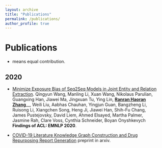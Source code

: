 ```yaml
---
layout: archive
title: "Publications"
permalink: /publications/
author_profile: true
---
```


<!-- {% if author.googlescholar %}
  You can also find my articles on <u><a href="{{author.googlescholar}}">my Google Scholar profile</a>.</u>
{% endif %}

{% include base_path %}

{% for post in site.publications reversed %}
  {% include archive-single.html %}
{% endfor %} -->

# Publications

* means equal contribution.

## 2020

- [Minimize Exposure Bias of Seq2Seq Models in Joint Entity and Relation Extraction](https://arxiv.org/pdf/2009.07503.pdf). Qingyun Wang, Manling Li, Xuan Wang, Nikolaus Parulian, Guangxing Han, Jiawei Ma, Jingxuan Tu, Ying Lin, <u>**Ranran Haoran Zhang**</u>__, Weili Liu, Aabhas Chauhan, Yingjun Guan, Bangzheng Li, Ruisong Li, Xiangchen Song, Heng Ji, Jiawei Han, Shih-Fu Chang, James Pustejovsky, David Liem, Ahmed Elsayed, Martha Palmer, Jasmine Rah, Clare Voss, Cynthia Schneider, Boyan Onyshkevych **Findings of ACL: EMNLP 2020**.
  

- [COVID-19 Literature Knowledge Graph Construction and Drug Repurposing Report Generation](https://arxiv.org/pdf/2007.00576.pdf) preprint in arxiv.

